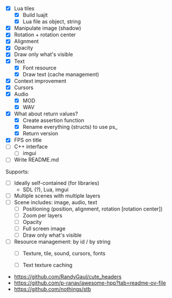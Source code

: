 - [x] Lua tiles
  - [x] Build luajit
  - [x] Lua file as object, string
- [x] Manipulate image (shadow)
- [x] Rotation + rotation center
- [x] Alignment
- [x] Opacity
- [x] Draw only what's visible
- [x] Text
  - [x] Font resource
  - [x] Draw text (cache management)
- [x] Context improvement
- [x] Cursors
- [x] Audio
  - [x] MOD
  - [x] WAV
- [x] What about return values?
  - [x] Create assertion function
  - [x] Rename everything (structs) to use ps_
  - [x] Return version
- [x] FPS on title
- [ ] C++ interface
  - [ ] imgui
- [ ] Write README.md

Supports:
  - [ ] Ideally self-contained (for libraries)
    - SDL (?), Lua, imgui
  - [ ] Multiple scenes with multiple layers
  - [ ] Scene includes: image, audio, text
    - [ ] Positioning (position, alignment, rotation [rotation center])
    - [ ] Zoom per layers
    - [ ] Opacity
    - [ ] Full screen image
    - [ ] Draw only what's visible
  - [ ] Resource management: by id / by string
    - [ ] Texture, tile, sound, cursors, fonts
    - [ ] Text texture caching


- https://github.com/RandyGaul/cute_headers
- https://github.com/p-ranav/awesome-hpp?tab=readme-ov-file
- https://github.com/nothings/stb
